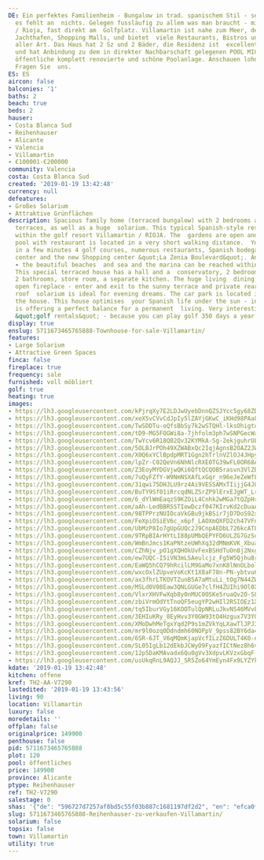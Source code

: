 ```yaml
---
DE: Ein perfektes Familienheim - Bungalow in trad. spanischem Stil - sehr gut eingerichtet,
  es fehlt an  nichts. Gelegen fussläufig zu allem was man braucht - mitten in Villamartin
  / Rioja, fast direkt am  Golfplatz. Villamartin ist nahe zum Meer, den Sandstränden,
  Jachthafen, Shopping Malls, und bietet  viele Restaurants, Bistros und Geschäfte
  aller Art. Das Haus hat 2 Sz und 2 Bäder, die Residenz ist  excellent gepflegt,
  und hat Anbindung zu dem in direkter Nachbarschaft gelegenen POOL MICAELA -  eine
  öffentliche komplett renovierte und schöne Poolanlage. Anschauen lohnt sich sehr.
  Fragen Sie  uns.
ES: ES
aircon: false
balconies: '1'
baths: 2
beach: true
beds: 2
hauser:
- Costa Blanca Sud
- Reihenhauser
- Alicante
- Valencia
- Villamartin
- €100001-€200000
community: Valencia
costa: Costa Blanca Sud
created: '2019-01-19 13:42:48'
currency: null
defeatures:
- Großes Solarium
- Attraktive Grünflächen
description: Spacious family home (terraced bungalow) with 2 bedrooms and several
  terraces, as well as a huge  solarium. This typical Spanish-style residence is located
  within the golf resort Villamartin / RIOJA. The  gardens are open and a lovely public
  pool with restaurant is located in a very short walking distance.  You can reach
  in a few minutes 4 golf courses, numerous restaurants, Spanish bodegas, the clubhouse,  fitness
  center and the new Shopping center &quot;La Zenia Boulevard&quot;. And before all
  - the beautiful beaches  and sea and the marina can be reached within 5 minutes.
  This special terraced house has a hall and a  conservatory, 2 bedrooms with terraces,
  2 bathrooms, store room, a separate kitchen. The huge living  dining comes with
  open fireplace - enter and exit to the sunny terrace and private rear garden. A
  roof  solarium is ideal for evening dreams. The car park is located in front of
  the house. This house optimises  your Spanish life under the sun - in and outside
  is offering a perfect balance for a permanent  living. Very interesting also for
  &quot;golf rentals&quot; - because you can play golf 350 days a year. Have a look.
display: true
enslug: 5711673465765888-Townhouse-for-sale-Villamartin/
features:
- Large Solarium
- Attractive Green Spaces
finca: false
fireplace: true
frequency: sale
furnished: voll möbliert
golf: true
heating: true
images:
- https://lh3.googleusercontent.com/kPjrqXy7E2LDJwUyebDnnQZSJYcc5gy68ZDktkYPt8S9O4xvND_WxkzxRaA9Hh_k_PDi7C60ADNqOqgeCkk=w640-rj-e30-l100
- https://lh3.googleusercontent.com/xeX5vCVvCdJpIy5lZAYjGKwC_iKHd98PAa8bW5iPXJDgsRgHUtM9ldx2zAmUY_sqOMI7qaxc61oK7kHUZiVHmw=w640-rj-e30-l100
- https://lh3.googleusercontent.com/TwSDDTu-oQfsBbSy7k2wSTQHl-lksOhigtu7PzuLIj3Hh9t5f11mFuE6djkCQf_p-loESwN26cciynPZYikHOg=w640-rj-e30-l100
- https://lh3.googleusercontent.com/tD9-MG5FOGWi8a-7jhfolm3ph7wSNPGecWaX0M3vnBOo7PSWJhD-mjvvv4onGbCLyCjjZrxY_seGzVadctnEHA=w640-rj-e30-l100
- https://lh3.googleusercontent.com/TwYcv6R18Q02Qv32KYMkA-Sg-2ekjguhrULKAiL9kSaVQiOIm4D2VW3jSP-LqovrwKI51W68dA-XusSbKYfd=w640-rj-e30-l100
- https://lh3.googleusercontent.com/5OLBJrPOh49XZWABxQc2IqjAgnsB2OAZ2JWe7wjVEleK_BLXkJqv5Y8bZ5FosYB7Hh-LA-IGnCMn0OiVmUU=w640-rj-e30-l100
- https://lh3.googleusercontent.com/X0Q6xYClBpdpMRT1Ggn2hTrlnVZlOJ4JHpyuR2xxNZUNXQHxYNEkxkxQehBMSC0CselemiefeUfqub5SAl8=w640-rj-e30-l100
- https://lh3.googleusercontent.com/lpZr-C02QeVn6NhNlcRXE0TG39wFL0OR68A3Wz2SRyI_l1x2wO7I_z2HSeBlfhkiMILSObqsNMSjPMNpaCc=w640-rj-e30-l100
- https://lh3.googleusercontent.com/Z3EoyMYDGVjwQKi6QftQCQOB5rasvn3VlZBYpMJ6UChSXszqqZ7Vp7dk9aVBPzyR2dN5rYM_aou9Mqhg2EEg=w640-rj-e30-l100
- https://lh3.googleusercontent.com/7uQyFZfY-W9NmNSXAfLxGqr_n96eJeZeWfLRdU9qItI5__tEge4C5fNq7RaZ8u7REdqazxbG_QhkR522OzORaQ=w640-rj-e30-l100
- https://lh3.googleusercontent.com/31qwi75DHJLU9rz4Ai9VESSAMxTIijjG4JQrwvliACQnjuk3NUDWkyiTIyewPirdKHmyxsO8UZGLHSuGPkNj=w640-rj-e30-l100
- https://lh3.googleusercontent.com/BuTY9Sf01iRrcqdNLZSrZP9lErxEJgWT_LrrM4dr57f8Uu32EOMEtUl-HSBfXLM6hsUwWh_MyYpejZ8pkn57=w640-rj-e30-l100
- https://lh3.googleusercontent.com/6_dYlWmEaqzS9KZOiL4Cnhk2wMGa7tQZpHrSisSeRMDDDy3pHXozFt2HH5gWRZc0vvikdtBluzFb8AMsnqk=w640-rj-e30-l100
- https://lh3.googleusercontent.com/aAh-LedBBR5STIowDczf047KIrvKd2cDuaAbLHpUWWqcFqb-Gem0E8F6SkqO-WcfUkyToTKAE1JEAHe-JNw=w640-rj-e30-l100
- https://lh3.googleusercontent.com/98TPPrzNUIOcaVkGBu9jkBSir7jD7DoS92xOgywtti2sZUKc6ukuK8F5dQ_IzjrrQ9OgvU7GlsCAWTmfF6llrg=w640-rj-e30-l100
- https://lh3.googleusercontent.com/FeXpiOSiEV6c_x6pf_LAOXmQXFD2ch47VFnTRCxcWPW1_F4-DCZsXWnwAsHG3BMchJ8f6dGwAOWrVPB1qOPo=w640-rj-e30-l100
- https://lh3.googleusercontent.com/UbMzP8Io7gUpGUQc2J9CnpAEDbL726kcATLYc4SGHK65u9e1aSZ6LjyVKZ9UrAeL017VM5pMx5G_69QvVMesVg=w640-rj-e30-l100
- https://lh3.googleusercontent.com/9TRpBIArHYtLI88pUMbQEPYFD6ULZG7GzSoUs0Vzrc7SJTrG6fYTHk02NMJrp5Br54L74g07DMTrt0MtDI26-w=w640-rj-e30-l100
- https://lh3.googleusercontent.com/WmBnJmcs1KaPNtzeUWhXq32dMNmKVK_XbuaQkPbxeDxiPapOOmMjQWXC-e3rjdYJN1ZWiX0OJcghIKwvozA=w640-rj-e30-l100
- https://lh3.googleusercontent.com/CZhNjv_pO1gXQHOkUvFexBSHdTuOn8j2Nxg7PZ95sXq0bJdvUJGzCOaclZnGqVYfzLW9fDK0eKtO3jsGDXo=w640-rj-e30-l100
- https://lh3.googleusercontent.com/ew7UQC-I5iVN3mLSAeulcjz_Fg5W5Qjhu8r9qwld26AWegJrBTI-6N-PQvQCqcE6gNJX4KwljNnyz7MO8mDLiA=w640-rj-e30-l100
- https://lh3.googleusercontent.com/EaWQ5hCQ79hRcilLM9GaMo7xnK8lNnOLbolqVTUbG9jDWRKbJ0cfKdZDrTlRQ2GK55uyWGPgukRru49QbMLz=w640-rj-e30-l100
- https://lh3.googleusercontent.com/wxcOxlZUpveVoKcKt1X8aF78n-PN-ybtvu63582sXqBhsGPcAnGSOw1LOe52t_agBDqbMUkFQ39lou8adJfn=w640-rj-e30-l100
- https://lh3.googleusercontent.com/ax3fhrLTKOVTZunB5A7aMtuLi_tOg7N44ZWeyWq8JOEXQQKkI5SjxbpqWjhCN_DLO5g44iNyor5r1F4pBtEs=w640-rj-e30-l100
- https://lh3.googleusercontent.com/MSLd0V08Eaw3QNLGUGe7clfH4ZUIhi9Ol0XcLuHMxt_s4FTsu0PnY4YqrF2V-SgaoEHDYAkblnGyAMscdY1P=w640-rj-e30-l100
- https://lh3.googleusercontent.com/VlxrXHVFwXqb8y0nMUC0OSKe5ruaQv2O-S8zb7jW4vn7jwP8uRwBL5Y0sqnD8G2ygl5_5c5zwm5kexOL_5bpQQ=w640-rj-e30-l100
- https://lh3.googleusercontent.com/zbiVrmOdYtTnoQF5eugYP2wHIl2RSIOEz1XxQ58Z_1qT4gN0o15PFllVEszQsVqUQK57NBG7oL548D_qCCs=w640-rj-e30-l100
- https://lh3.googleusercontent.com/tq5IburVGy16KOOTulQpNRLuJkvNS46MVvEMMjqT1RdrWxLXUXnmcHKKyDmt1-mPxS0QoTSZRmiYOAJo0vJRsw=w640-rj-e30-l100
- https://lh3.googleusercontent.com/3EHIuKRy_8EyHvv3Y0GW93tO4Hzgux7V3Y0irDdt7TYT9wZ1SUn5vitiIiX7P9i5nKnXylYNNvL3C6xkyntB=w640-rj-e30-l100
- https://lh3.googleusercontent.com/XMoDwhMeTgxYqd2P9s1mZVkYqLXawTlJPJ3jWqdBseIyQhKybHkUU2dxUttpE4eV-BoUSa_5KCZM67Y1LyDd=w640-rj-e30-l100
- https://lh3.googleusercontent.com/mr9l0ozq0Ddndmh60NOPpV_9pss82BY6da4DVzPIgB6RK9t2Esh_Nley747_2wGNrjFDZ-KvHF4dLpPZUmns=w640-rj-e30-l100
- https://lh3.googleusercontent.com/6SR-6JT_V6qMQmKjapVcfILzZ6DULT4K0-nSjWzkkDqqRJi_5hsW92sKpL6SnVrfWcd0VMz4JeeLl5dVIIk6Cg=w640-rj-e30-l100
- https://lh3.googleusercontent.com/5L05IgLb12dEkbJCWyO9FyazfICtNez8h6vJlNm51syS-yudc1hjc653O4rT7wLT2IkGoBu0t7FkNHZK7HA=w640-rj-e30-l100
- https://lh3.googleusercontent.com/12p5DaKMAvadx6Qu0gVv3XdpvLKVzxGbqF-lVGAYKZs2szQ4PMI5yHoxdE_HNfT9QOpoke3b4p9VFev8i5w=w640-rj-e30-l100
- https://lh3.googleusercontent.com/usUkqRnL9AQJJ_SR5Zo64YmEyn4Fx9LYZYk1tVRfKMGGyITz8ig7hO_7XsubWWRXba8b1xEZnBEjNsgcXJq8ag=w640-rj-e30-l100
kdate: '2019-01-19 13:42:48'
kitchen: offene
kref: TH2-AA-V7290
lastedited: '2019-01-19 13:43:56'
living: 90
location: Villamartin
luxury: false
moredetails: ''
offplan: false
originalprice: 149900
penthouse: false
pid: 5711673465765888
plot: 120
pool: öffentliches
price: 149900
province: Alicante
ptype: Reihenhauser
ref: TH2-V7290
salestage: 0
shas: '{"de": "596727d7257af8bd5c55f03b887c1681197df2d2", "en": "efca0f0eb8d371bf046cf6e9fde0ed87a6209484"}'
slug: 5711673465765888-Reihenhauser-zu-verkaufen-Villamartin/
solarium: false
topsix: false
town: Villamartin
utility: true
---
```

